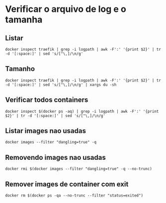 # Verificar o arquivo de log e o tamanha
## Listar
```
docker inspect traefik | grep -i logpath | awk -F':' '{print $2}' | tr -d '[:space:]' | sed 's/["\,]/\n/g'
```
## Tamanho
```
docker inspect traefik | grep -i logpath | awk -F':' '{print $2}' | tr -d '[:space:]' | sed 's/["\,]/\n/g' | xargs du -sh
```
## Verificar todos containers
```
docker inspect $(docker ps -aq) | grep -i logpath | awk -F':' '{print $2}' | tr -d '[:space:]' | sed 's/["\,]/\n/g'
```


## Listar images nao usadas
```
docker images --filter "dangling=true" -q
```

## Removendo images nao usadas
```
docker rmi $(docker images --filter "dangling=true" -q --no-trunc)
```


## Remover images de container com exit
`
docker rm $(docker ps -qa --no-trunc --filter "status=exited")
`
